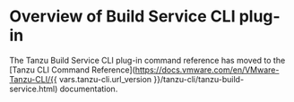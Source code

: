 # Overview of Build Service CLI plug-in

The Tanzu Build Service CLI plug-in command reference has moved to the [Tanzu CLI Command Reference](https://docs.vmware.com/en/VMware-Tanzu-CLI/{{ vars.tanzu-cli.url_version }}/tanzu-cli/tanzu-build-service.html) documentation.

